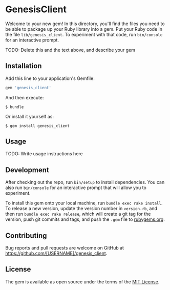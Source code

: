 # GenesisClient

Welcome to your new gem! In this directory, you'll find the files you need to be able to package up your Ruby library into a gem. Put your Ruby code in the file `lib/genesis_client`. To experiment with that code, run `bin/console` for an interactive prompt.

TODO: Delete this and the text above, and describe your gem

## Installation

Add this line to your application's Gemfile:

```ruby
gem 'genesis_client'
```

And then execute:

    $ bundle

Or install it yourself as:

    $ gem install genesis_client

## Usage

TODO: Write usage instructions here

## Development

After checking out the repo, run `bin/setup` to install dependencies. You can also run `bin/console` for an interactive prompt that will allow you to experiment.

To install this gem onto your local machine, run `bundle exec rake install`. To release a new version, update the version number in `version.rb`, and then run `bundle exec rake release`, which will create a git tag for the version, push git commits and tags, and push the `.gem` file to [rubygems.org](https://rubygems.org).

## Contributing

Bug reports and pull requests are welcome on GitHub at https://github.com/[USERNAME]/genesis_client.


## License

The gem is available as open source under the terms of the [MIT License](http://opensource.org/licenses/MIT).

